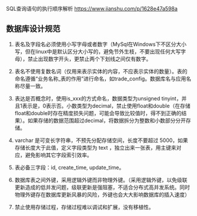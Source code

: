 SQL查询语句的执行顺序解析
https://www.jianshu.com/p/1628e47a598a

## 数据库设计规范
1. 表名及字段名必须使用小写字母或者数字（MySql在Windows下不区分大小写，但在linux中是默认区分大小写的，避免节外生枝，不要出现任何大写字母），禁止出现数字开头，更禁止两个下划线之间仅有数字。

2. 表名不使用复数名词（仅用来表示实体的内容，不应表示实体的数量）。表的命名遵循“业务名称_表的作用”进行命名，如trade_config。数据库名与应用名称尽量一致。

3. 表达是否概念时，使用is_xxx的方式命名，数据类型为unsigned tinyint，并且1表示是，0表示否。小数类型为decimal，禁止使用float和double（在存储float和double时存在精度损失问题，可能会导致比较值时，得不到正确的结果）。如果存储的数据范围超过decimal，将数据拆分为整数和小数部分分开存储。

4. varchar 是可变长字符串，不预先分配存储空间，长度不要超过 5000，如果存储长度大于此值，定义字段类型为 text ，独立出来一张表，用主键来对应，避免影响其它字段索引效率。

5. 表必备三字段：id, create_time, update_time。

6. 数据库表之间外键，采用逻辑外键而非物理外键。（采用逻辑外键，以免级联更新造成的低并发问题，级联更新是强阻塞，不适合分布式高并发系统。同时物理外键存在数据库更新风暴的风险，外键也会大大影响数据库的插入速度）

7. 禁止使用存储过程，存储过程难以调试和扩展，没有移植性。